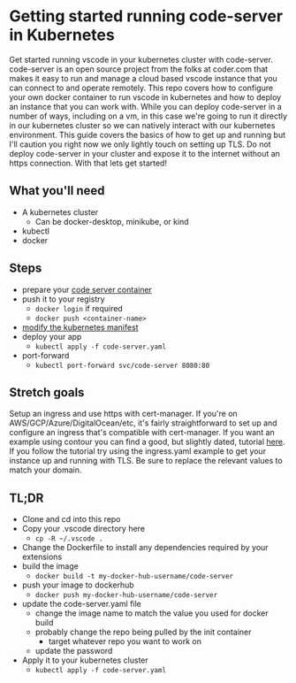 # Getting started running code-server in Kubernetes

Get started running vscode in your kubernetes cluster with code-server. code-server is an open source project from the folks at coder.com that makes it easy to run and manage a cloud based vscode instance that you can connect to and operate remotely. This repo covers how to configure your own docker container to run vscode in kubernetes and how to deploy an instance that you can work with. While you can deploy code-server in a number of ways, including on a vm, in this case we're going to run it directly in our kubernetes cluster so we can natively interact with our kubernetes environment. This guide covers the basics of how to get up and running but I'll caution you right now we only lightly touch on setting up TLS. Do not deploy code-server in your cluster and expose it to the internet without an https connection. With that lets get started!

## What you'll need

* A kubernetes cluster
  * Can be docker-desktop, minikube, or kind
* kubectl
* docker

## Steps

* prepare your [code server container](docker-container.md)
* push it to your registry
  * `docker login` if required
  * `docker push <container-name>`
* [modify the kubernetes manifest](kubernetes-manifest.md)
* deploy your app
  * `kubectl apply -f code-server.yaml`
* port-forward
  * `kubectl port-forward svc/code-server 8080:80`

## Stretch goals

Setup an ingress and use https with cert-manager. If you're on AWS/GCP/Azure/DigitalOcean/etc, it's fairly straightforward to set up and configure an ingress that's compatible with cert-manager. If you want an example using contour you can find a good, but slightly dated, tutorial [here](https://projectcontour.io/guides/cert-manager/). If you follow the tutorial try using the ingress.yaml example to get your instance up and running with TLS. Be sure to replace the relevant values to match your domain.

## TL;DR

* Clone and cd into this repo
* Copy your .vscode directory here
  * `cp -R ~/.vscode .`
* Change the Dockerfile to install any dependencies required by your extensions
* build the image
  * `docker build -t my-docker-hub-username/code-server`
* push your image to dockerhub
  * `docker push my-docker-hub-username/code-server`
* update the code-server.yaml file
  * change the image name to match the value you used for docker build
  * probably change the repo being pulled by the init container
    * target whatever repo you want to work on
  * update the password
* Apply it to your kubernetes cluster
  * `kubectl apply -f code-server.yaml`
